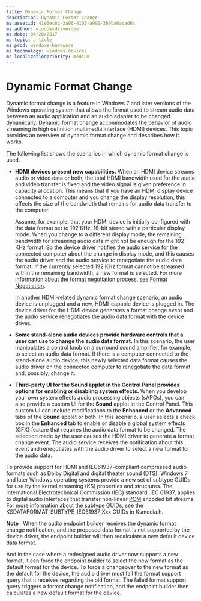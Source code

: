 ```yaml
---
title: Dynamic Format Change
description: Dynamic Format Change
ms.assetid: 41e6ec8c-3a96-4103-a991-3b9ba6acad6c
ms.author: windowsdriverdev
ms.date: 04/20/2017
ms.topic: article
ms.prod: windows-hardware
ms.technology: windows-devices
ms.localizationpriority: medium
---
```


# Dynamic Format Change


Dynamic format change is a feature in Windows 7 and later versions of the Windows operating system that allows the format used to stream audio data between an audio application and an audio adapter to be changed dynamically. Dynamic format change accommodates the behavior of audio streaming in high definition multimedia interface (HDMI) devices. This topic provides an overview of dynamic format change and describes how it works.

The following list shows the scenarios in which dynamic format change is used.

-   **HDMI devices present new capabilities.** When an HDMI device streams audio or video data or both, the total HDMI bandwidth used for the audio and video transfer is fixed and the video signal is given preference in capacity allocation. This means that if you have an HDMI display device connected to a computer and you change the display resolution, this affects the size of the bandwidth that remains for audio data transfer to the computer.

    Assume, for example, that your HDMI device is initially configured with the data format set to 192 KHz, 16-bit stereo with a particular display mode. When you change to a different display mode, the remaining bandwidth for streaming audio data might not be enough for the 192 KHz format. So the device driver notifies the audio service for the connected computer about the change in display mode, and this causes the audio driver and the audio service to renegotiate the audio data format. If the currently selected 192 KHz format cannot be streamed within the remaining bandwidth, a new format is selected. For more information about the format negotiation process, see [Format Negotiation](format-negotiation.md).

    In another HDMI-related dynamic format change scenario, an audio device is unplugged and a new, HDMI-capable device is plugged in. The device driver for the HDMI device generates a format change event and the audio service renegotiates the audio data format with the device driver.

-   **Some stand-alone audio devices provide hardware controls that a user can use to change the audio data format.** In this scenario, the user manipulates a control knob on a surround sound amplifier, for example, to select an audio data format. If there is a computer connected to the stand-alone audio device, this newly selected data format causes the audio driver on the connected computer to renegotiate the data format and, possibly, change it.

-   **Third-party UI for the Sound applet in the Control Panel provides options for enabling or disabling system effects.** When you develop your own system effects audio processing objects (sAPOs), you can also provide a custom UI for the **Sound** applet in the Control Panel. This custom UI can include modifications to the **Enhanced** or the **Advanced** tabs of the **Sound** applet or both. In this scenario, a user selects a check box in the **Enhanced** tab to enable or disable a global system effects (GFX) feature that requires the audio data format to be changed. The selection made by the user causes the HDMI driver to generate a format change event. The audio service receives the notification about this event and renegotiates with the audio driver to select a new format for the audio data.

To provide support for HDMI and IEC61937-compliant compressed audio formats such as Dolby Digital and digital theater sound (DTS), Windows 7 and later Windows operating systems provide a new set of subtype GUIDs for use by the kernel streaming (KS) properties and structures. The International Electrotechnical Commission (IEC) standard, IEC 61937, applies to digital audio interfaces that transfer non-linear [PCM](pcm-stream-data-format.md) encoded bit streams. For more information about the subtype GUIDs, see the KSDATAFORMAT\_SUBTYPE\_IEC61937\_Xxx GUIDs in Ksmedia.h.

**Note**  
When the audio endpoint builder receives the dynamic format change notification, and the proposed data format is not supported by the device driver, the endpoint builder will then recalculate a new default device data format.

And in the case where a redesigned audio driver now supports a new format, it can force the endpoint builder to select the new format as the default format for the device. To force a changeover to the new format as the default for the device, the audio driver must fail the format support query that it receives regarding the old format. The failed format support query triggers a format change notification, and the endpoint builder then calculates a new default format for the device.

 

 

 




